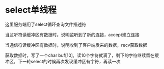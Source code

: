 # select单线程

这里服务端用了select循环查询文件描述符

当监听符读缓冲区有数据时，说明监听到了新的连接，accept建立连接

当通信符读缓冲区有数据时，说明收到了客户端发来的数据，recv获取数据

获取数据时，写了一个char buf[10]，读10个字符就满了，剩下的字符继续留在缓冲区，下一轮select的时候再次发现缓冲区有字符，再读一次

